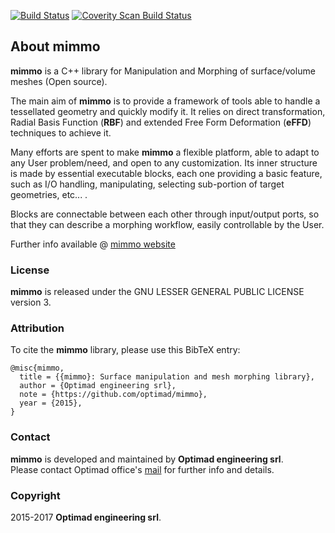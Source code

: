 [![Build Status](https://travis-ci.org/optimad/mimmo.svg?branch=master)](https://travis-ci.org/optimad/mimmo)
<a href="https://scan.coverity.com/projects/optimad-mimmo">
  <img alt="Coverity Scan Build Status"
       src="https://scan.coverity.com/projects/13150/badge.svg"/>
</a>

## About mimmo
**mimmo** is a C++ library for Manipulation and Morphing of surface/volume meshes (Open source).

The main aim of **mimmo** is to provide a framework of tools able to handle a tessellated geometry and quickly modify it.
It relies on direct transformation, Radial Basis Function (**RBF**) and extended Free Form Deformation (**eFFD**) techniques to achieve it.

Many efforts are spent to make **mimmo** a flexible platform, able to adapt to any User problem/need, and open to any customization. Its inner structure
is made by essential executable blocks, each one providing a basic feature, such as I/O handling, manipulating, selecting sub-portion of target geometries, etc... .

Blocks are connectable between each other through input/output ports, so that they can describe a morphing workflow, easily controllable by the User.

Further info available @ [mimmo website](http://optimad.github.io/mimmo/)

### License
**mimmo** is released under the GNU LESSER GENERAL PUBLIC LICENSE version 3.

### Attribution
To cite the **mimmo** library, please use this BibTeX entry:

    @misc{mimmo,
      title = {{mimmo}: Surface manipulation and mesh morphing library},
      author = {Optimad engineering srl},
      note = {https://github.com/optimad/mimmo},
      year = {2015},
    }

### Contact
**mimmo** is developed and maintained by **Optimad engineering srl**.  
Please contact Optimad office's [mail](info@optimad.it) for further info and details.

### Copyright

2015-2017 **Optimad engineering srl**.
